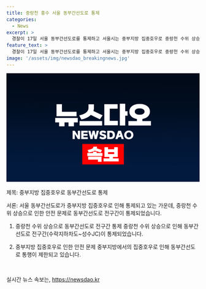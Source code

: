 ```yaml
---
title: 중랑천 홍수 서울 동부간선도로 통제
categories:
  - News
excerpt: >
  경찰이 17일 서울 동부간선도로를 통제하고 서울시는 중부지방 집중호우로 중랑천 수위 상승에 따라 이날 오전 9시 7분부로 동부간선도로 전구간(수락지하차도~성수JC)을 통제한다고 밝혔다.
feature_text: >
  경찰이 17일 서울 동부간선도로를 통제하고 서울시는 중부지방 집중호우로 중랑천 수위 상승에 따라 이날 오전 9시 7분부로 동부간선도로 전구간(수락지하차도~성수JC)을 통제한다고 밝혔다.
image: '/assets/img/newsdao_breakingnews.jpg'
---
```


<p><img src="/assets/img/newsdao_breakingnews.jpg" alt="pcversion 속보" /></p>

<p>제목: 중부지방 집중호우로 동부간선도로 통제</p>

<p>서론: 
서울 동부간선도로가 중부지방 집중호우로 인해 통제되고 있는 가운데, 중랑천 수위 상승으로 인한 안전 문제로 동부간선도로 전구간이 통제되었습니다.</p>

<ol>
<li><p>중랑천 수위 상승으로 동부간선도로 전구간 통제
중랑천 수위 상승으로 인해 동부간선도로 전구간(수락지하차도~성수JC)이 통제되었습니다.</p></li>
<li><p>중부지방 집중호우로 인한 안전 문제
중부지방에서의 집중호우로 인해 동부간선도로 통행이 제한되고 있습니다. </p></li>
</ol>

<p data-ke-size="size16">&nbsp;</p>
실시간 뉴스 속보는, <a href="https://newsdao.kr" rel="dofollow">https://newsdao.kr</a>


